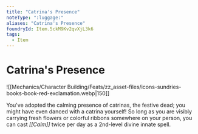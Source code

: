 ```yaml
---
title: "Catrina's Presence"
noteType: ":luggage:"
aliases: "Catrina's Presence"
foundryId: Item.5ckM9Kv2qvXjL3k6
tags:
  - Item
---
```


# Catrina's Presence
![[Mechanics/Character Building/Feats/zz_asset-files/icons-sundries-books-book-red-exclamation.webp|150]]

You've adopted the calming presence of catrinas, the festive dead; you might have even danced with a catrina yourself! So long as you are visibly carrying fresh flowers or colorful ribbons somewhere on your person, you can cast _[[Calm]]_ twice per day as a 2nd-level divine innate spell.
